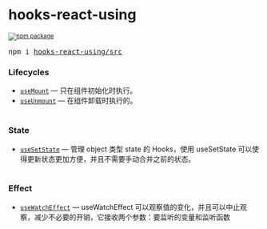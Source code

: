 <div>
  <h1>
    hooks-react-using
  </h1>
  <sup>
    <a href="https://www.npmjs.com/package/hooks-react-using">
       <img src="https://img.shields.io/npm/v/hooks-react-using.svg" alt="npm package" />
    </a>
  </sup>
  <pre>npm i <a href="https://www.npmjs.com/package/hooks-react-using">hooks-react-using/src</a></pre>
</div>

### Lifecycles
  - [`useMount`](./docs/life-cycle/use-mount/useMount.md) &mdash; 只在组件初始化时执行。
  - [`useUnmount`](./docs/life-cycle/use-unmount/useUnmount.md) &mdash; 在组件卸载时执行的。
    <br/>
    <br/>
### State
  - [`useSetState`](./docs/state/use-set-state/useSetState.md) &mdash; 管理 object 类型 state 的 Hooks，使用 useSetState 可以使得更新状态更加方便，并且不需要手动合并之前的状态。
    <br/>
    <br/>
### Effect
  - [`useWatchEffect`](./docs/effect/use-watch-effect/useWatchEffect.md) &mdash; useWatchEffect 可以观察值的变化，并且可以中止观察，减少不必要的开销，它接收两个参数：要监听的变量和监听函数
    <br/>
    <br/>
